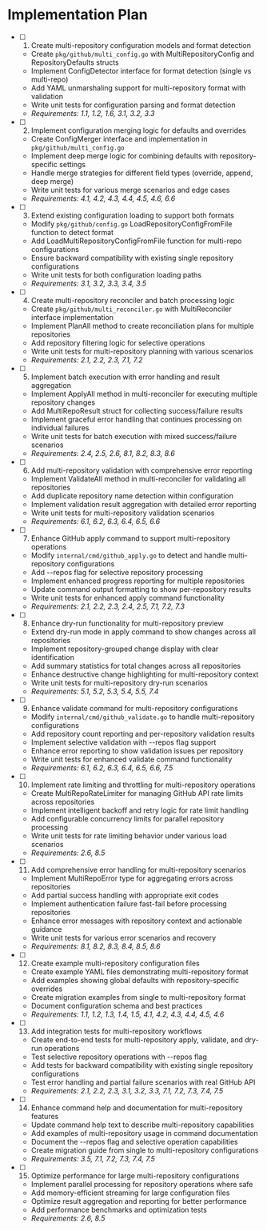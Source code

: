 # Implementation Plan

- [ ] 1. Create multi-repository configuration models and format detection
  - Create `pkg/github/multi_config.go` with MultiRepositoryConfig and RepositoryDefaults structs
  - Implement ConfigDetector interface for format detection (single vs multi-repo)
  - Add YAML unmarshaling support for multi-repository format with validation
  - Write unit tests for configuration parsing and format detection
  - _Requirements: 1.1, 1.2, 1.6, 3.1, 3.2, 3.3_

- [ ] 2. Implement configuration merging logic for defaults and overrides
  - Create ConfigMerger interface and implementation in `pkg/github/multi_config.go`
  - Implement deep merge logic for combining defaults with repository-specific settings
  - Handle merge strategies for different field types (override, append, deep merge)
  - Write unit tests for various merge scenarios and edge cases
  - _Requirements: 4.1, 4.2, 4.3, 4.4, 4.5, 4.6, 6.6_

- [ ] 3. Extend existing configuration loading to support both formats
  - Modify `pkg/github/config.go` LoadRepositoryConfigFromFile function to detect format
  - Add LoadMultiRepositoryConfigFromFile function for multi-repo configurations
  - Ensure backward compatibility with existing single repository configurations
  - Write unit tests for both configuration loading paths
  - _Requirements: 3.1, 3.2, 3.3, 3.4, 3.5_

- [ ] 4. Create multi-repository reconciler and batch processing logic
  - Create `pkg/github/multi_reconciler.go` with MultiReconciler interface implementation
  - Implement PlanAll method to create reconciliation plans for multiple repositories
  - Add repository filtering logic for selective operations
  - Write unit tests for multi-repository planning with various scenarios
  - _Requirements: 2.1, 2.2, 2.3, 7.1, 7.2_

- [ ] 5. Implement batch execution with error handling and result aggregation
  - Implement ApplyAll method in multi-reconciler for executing multiple repository changes
  - Add MultiRepoResult struct for collecting success/failure results
  - Implement graceful error handling that continues processing on individual failures
  - Write unit tests for batch execution with mixed success/failure scenarios
  - _Requirements: 2.4, 2.5, 2.6, 8.1, 8.2, 8.3, 8.6_

- [ ] 6. Add multi-repository validation with comprehensive error reporting
  - Implement ValidateAll method in multi-reconciler for validating all repositories
  - Add duplicate repository name detection within configuration
  - Implement validation result aggregation with detailed error reporting
  - Write unit tests for multi-repository validation scenarios
  - _Requirements: 6.1, 6.2, 6.3, 6.4, 6.5, 6.6_

- [ ] 7. Enhance GitHub apply command to support multi-repository operations
  - Modify `internal/cmd/github_apply.go` to detect and handle multi-repository configurations
  - Add --repos flag for selective repository processing
  - Implement enhanced progress reporting for multiple repositories
  - Update command output formatting to show per-repository results
  - Write unit tests for enhanced apply command functionality
  - _Requirements: 2.1, 2.2, 2.3, 2.4, 2.5, 7.1, 7.2, 7.3_

- [ ] 8. Enhance dry-run functionality for multi-repository preview
  - Extend dry-run mode in apply command to show changes across all repositories
  - Implement repository-grouped change display with clear identification
  - Add summary statistics for total changes across all repositories
  - Enhance destructive change highlighting for multi-repository context
  - Write unit tests for multi-repository dry-run scenarios
  - _Requirements: 5.1, 5.2, 5.3, 5.4, 5.5, 7.4_

- [ ] 9. Enhance validate command for multi-repository configurations
  - Modify `internal/cmd/github_validate.go` to handle multi-repository configurations
  - Add repository count reporting and per-repository validation results
  - Implement selective validation with --repos flag support
  - Enhance error reporting to show validation issues per repository
  - Write unit tests for enhanced validate command functionality
  - _Requirements: 6.1, 6.2, 6.3, 6.4, 6.5, 6.6, 7.5_

- [ ] 10. Implement rate limiting and throttling for multi-repository operations
  - Create MultiRepoRateLimiter for managing GitHub API rate limits across repositories
  - Implement intelligent backoff and retry logic for rate limit handling
  - Add configurable concurrency limits for parallel repository processing
  - Write unit tests for rate limiting behavior under various load scenarios
  - _Requirements: 2.6, 8.5_

- [ ] 11. Add comprehensive error handling for multi-repository scenarios
  - Implement MultiRepoError type for aggregating errors across repositories
  - Add partial success handling with appropriate exit codes
  - Implement authentication failure fast-fail before processing repositories
  - Enhance error messages with repository context and actionable guidance
  - Write unit tests for various error scenarios and recovery
  - _Requirements: 8.1, 8.2, 8.3, 8.4, 8.5, 8.6_

- [ ] 12. Create example multi-repository configuration files
  - Create example YAML files demonstrating multi-repository format
  - Add examples showing global defaults with repository-specific overrides
  - Create migration examples from single to multi-repository format
  - Document configuration schema and best practices
  - _Requirements: 1.1, 1.2, 1.3, 1.4, 1.5, 4.1, 4.2, 4.3, 4.4, 4.5, 4.6_

- [ ] 13. Add integration tests for multi-repository workflows
  - Create end-to-end tests for multi-repository apply, validate, and dry-run operations
  - Test selective repository operations with --repos flag
  - Add tests for backward compatibility with existing single repository configurations
  - Test error handling and partial failure scenarios with real GitHub API
  - _Requirements: 2.1, 2.2, 2.3, 3.1, 3.2, 3.3, 7.1, 7.2, 7.3, 7.4, 7.5_

- [ ] 14. Enhance command help and documentation for multi-repository features
  - Update command help text to describe multi-repository capabilities
  - Add examples of multi-repository usage in command documentation
  - Document the --repos flag and selective operation capabilities
  - Create migration guide from single to multi-repository configurations
  - _Requirements: 3.5, 7.1, 7.2, 7.3, 7.4, 7.5_

- [ ] 15. Optimize performance for large multi-repository configurations
  - Implement parallel processing for repository operations where safe
  - Add memory-efficient streaming for large configuration files
  - Optimize result aggregation and reporting for better performance
  - Add performance benchmarks and optimization tests
  - _Requirements: 2.6, 8.5_